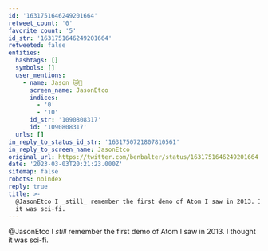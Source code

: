 ```yaml
---
id: '1631751646249201664'
retweet_count: '0'
favorite_count: '5'
id_str: '1631751646249201664'
retweeted: false
entities:
  hashtags: []
  symbols: []
  user_mentions:
    - name: Jason 🐱🍞
      screen_name: JasonEtco
      indices:
        - '0'
        - '10'
      id_str: '1090808317'
      id: '1090808317'
  urls: []
in_reply_to_status_id_str: '1631750721807810561'
in_reply_to_screen_name: JasonEtco
original_url: https://twitter.com/benbalter/status/1631751646249201664
date: '2023-03-03T20:21:23.000Z'
sitemap: false
robots: noindex
reply: true
title: >-
  @JasonEtco I _still_ remember the first demo of Atom I saw in 2013. I thought
  it was sci-fi.
---
```


@JasonEtco I _still_ remember the first demo of Atom I saw in 2013. I thought it was sci-fi.